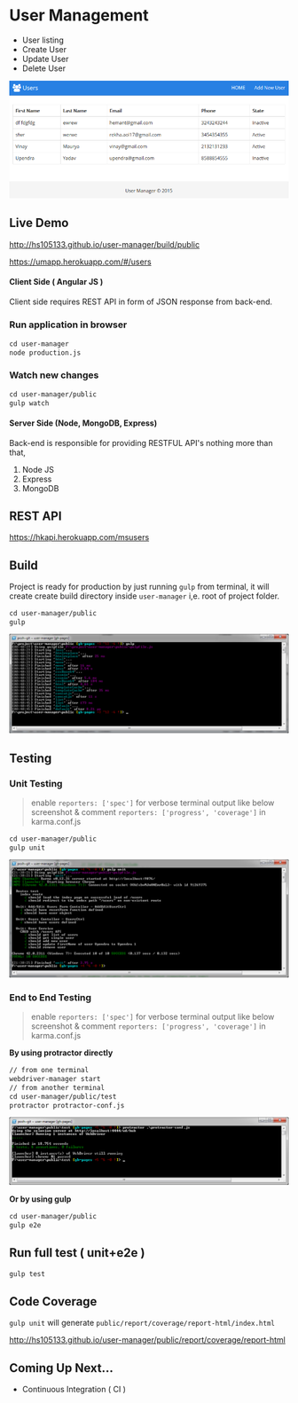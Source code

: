 User Management
===============

- User listing
- Create User
- Update User
- Delete User
  
![User Management](githubimg/um.png)

## Live Demo

http://hs105133.github.io/user-manager/build/public

https://umapp.herokuapp.com/#/users


#### Client Side ( Angular JS )

Client side requires REST API in form of JSON response from back-end.

### Run application in browser
```
cd user-manager
node production.js
```
### Watch new changes

```
cd user-manager/public
gulp watch
```

#### Server Side (Node, MongoDB, Express)

Back-end is responsible for providing RESTFUL API's nothing more than that, 

1. Node JS
2. Express
3. MongoDB

## REST API

https://hkapi.herokuapp.com/msusers


## Build

Project is ready for production by just running `gulp` from terminal, it will create create build directory inside `user-manager` i,e. root of project folder.

```shell
cd user-manager/public
gulp
```

![build processs](githubimg/build.png)


## Testing

### Unit Testing

> enable `reporters: ['spec']` for verbose terminal output like below screenshot & comment `reporters: ['progress', 'coverage']` in karma.conf.js  

```
cd user-manager/public
gulp unit
```

![Unit Test Report](githubimg/unit-test.png)

### End to End Testing

> enable `reporters: ['spec']` for verbose terminal output like below screenshot & comment `reporters: ['progress', 'coverage']` in karma.conf.js  

**By using protractor directly**

```
// from one terminal
webdriver-manager start
// from another terminal
cd user-manager/public/test
protractor protractor-conf.js
```

![E2E Test Report](githubimg/e2e-test.png)


**Or by using gulp**

```
cd user-manager/public
gulp e2e
```

## Run full test ( unit+e2e )

```
gulp test
```


## Code Coverage

`gulp unit` will generate `public/report/coverage/report-html/index.html`

http://hs105133.github.io/user-manager/public/report/coverage/report-html


## Coming Up Next...

- Continuous Integration ( CI )